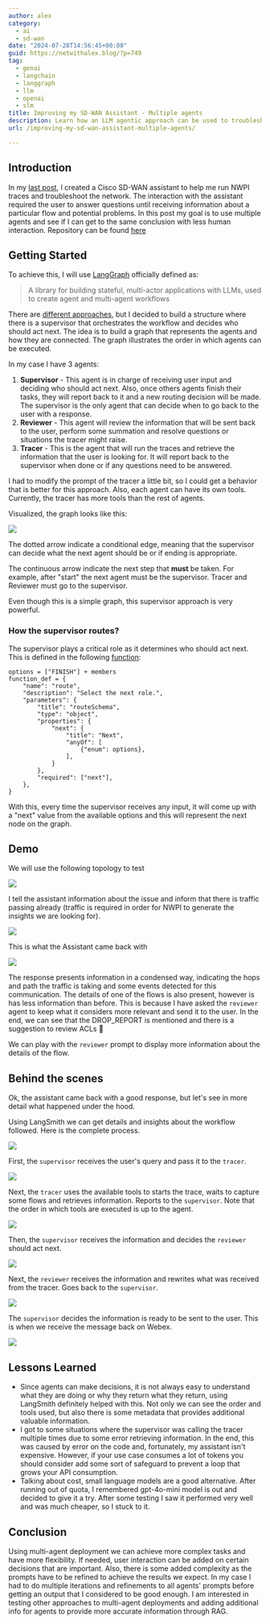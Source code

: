 ```yaml
---
author: alex
category:
  - ai
  - sd-wan
date: "2024-07-28T14:56:45+00:00"
guid: https://netwithalex.blog/?p=749
tag:
  - genai
  - langchain
  - langgraph
  - llm
  - openai
  - slm
title: Improving my SD-WAN Assistant - Multiple agents
description: Learn how an LLM agentic approach can be used to troubleshoot your SD-WAN network
url: /improving-my-sd-wan-assistant-multiple-agents/

---
```

## Introduction

In my [last post](/building-my-first-sd-wan-ai-assistant-with-langchain/), I created a Cisco SD-WAN assistant to help me run NWPI traces and troubleshoot the network. The interaction with the assistant required the user to answer questions until receiving information about a particular flow and potential problems. In this post my goal is to use multiple agents and see if I can get to the same conclusion with less human interaction. Repository can be found [here](https://github.com/aruiz-p/sdwan-langgraph)

## Getting Started

To achieve this, I will use [LangGraph](https://langchain-ai.github.io/langgraph/) officially defined as:

> A library for building stateful, multi-actor applications with LLMs, used to create agent and multi-agent workflows

There are [different approaches](https://langchain-ai.github.io/langgraph/tutorials/#multi-agent-systems), but I decided to build a structure where there is a supervisor that orchestrates the workflow and decides who should act next. The idea is to build a graph that represents the agents and how they are connected. The graph illustrates the order in which agents can be executed.

In my case I have 3 agents:

1. **Supervisor** \- This agent is in charge of receiving user input and deciding who should act next. Also, once others agents finish their tasks, they will report back to it and a new routing decision will be made. The supervisor is the only agent that can decide when to go back to the user with a response.
1. **Reviewer** \- This agent will review the information that will be sent back to the user, perform some summation and resolve questions or situations the tracer might raise.
1. **Tracer** \- This is the agent that will run the traces and retrieve the information that the user is looking for. It will report back to the supervisor when done or if any questions need to be answered.

I had to modify the prompt of the tracer a little bit, so I could get a behavior that is better for this approach. Also, each agent can have its own tools. Currently, the tracer has more tools than the rest of agents.

Visualized, the graph looks like this:

![](/wp-content/uploads/2024/07/graph.png)

The dotted arrow indicate a conditional edge, meaning that the supervisor can decide what the next agent should be or if ending is appropriate.

The continuous arrow indicate the next step that **must** be taken. For example, after "start" the next agent must be the supervisor. Tracer and Reviewer must go to the supervisor.

Even though this is a simple graph, this supervisor approach is very powerful.

### How the supervisor routes?

The supervisor plays a critical role as it determines who should act next. This is defined in the following [function](https://platform.openai.com/docs/guides/function-calling):

```
options = ["FINISH"] + members
function_def = {
    "name": "route",
    "description": "Select the next role.",
    "parameters": {
        "title": "routeSchema",
        "type": "object",
        "properties": {
            "next": {
                "title": "Next",
                "anyOf": [
                    {"enum": options},
                ],
            }
        },
        "required": ["next"],
    },
}
```

With this, every time the supervisor receives any input, it will come up with a "next" value from the available options and this will represent the next node on the graph.

## Demo

We will use the following topology to test

![](/wp-content/uploads/2024/07/Topology-2.png)

I tell the assistant information about the issue and inform that there is traffic passing already (traffic is required in order for NWPI to generate the insights we are looking for).

![](/wp-content/uploads/2024/07/query.png)

This is what the Assistant came back with

![](/wp-content/uploads/2024/07/agent-resp.png)

The response presents information in a condensed way, indicating the hops and path the traffic is taking and some events detected for this communication. The details of one of the flows is also present, however is has less information than before. This is because I have asked the `reviewer ` agent to keep what it considers more relevant and send it to the user. In the end, we can see that the DROP\_REPORT is mentioned and there is a suggestion to review ACLs 🎉

We can play with the `reviewer` prompt to display more information about the details of the flow.

## Behind the scenes

Ok, the assistant came back with a good response, but let's see in more detail what happened under the hood.

Using LangSmith we can get details and insights about the workflow followed. Here is the complete process.

![](/wp-content/uploads/2024/07/agent-workflow.png)

First, the `supervisor` receives the user's query and pass it to the `tracer`.

![](/wp-content/uploads/2024/07/sup1.png)

Next, the `tracer` uses the available tools to starts the trace, waits to capture some flows and retrieves information. Reports to the `supervisor`. Note that the order in which tools are executed is up to the agent.

![](/wp-content/uploads/2024/07/Tracer.png)

Then, the `supervisor` receives the information and decides the `reviewer` should act next.

![](/wp-content/uploads/2024/07/sup2.png)

Next, the `reviewer` receives the information and rewrites what was received from the tracer. Goes back to the `supervisor`.

![](/wp-content/uploads/2024/07/rev1.png)

The `supervisor` decides the information is ready to be sent to the user. This is when we receive the message back on Webex.

![](/wp-content/uploads/2024/07/Sup3.png)

## Lessons Learned

- Since agents can make decisions, it is not always easy to understand what they are doing or why they return what they return, using LangSmith definitely helped with this. Not only we can see the order and tools used, but also there is some metadata that provides additional valuable information.
- I got to some situations where the supervisor was calling the tracer multiple times due to some error retrieving information. In the end, this was caused by error on the code and, fortunately, my assistant isn't expensive. However, if your use case consumes a lot of tokens you should consider add some sort of safeguard to prevent a loop that grows your API consumption.
- Talking about cost, small language models are a good alternative. After running out of quota, I remembered gpt-4o-mini model is out and decided to give it a try. After some testing I saw it performed very well and was much cheaper, so I stuck to it.

## Conclusion

Using multi-agent deployment we can achieve more complex tasks and have more flexibility. If needed, user interaction can be added on certain decisions that are important. Also, there is some added complexity as the prompts have to be refined to achieve the results we expect. In my case I had to do multiple iterations and refinements to all agents' prompts before getting an output that I considered to be good enough. I am interested in testing other approaches to multi-agent deployments and adding additional info for agents to provide more accurate information through RAG.
